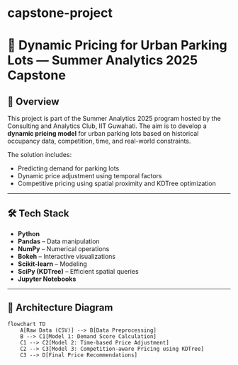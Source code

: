 # capstone-project
# 🚗 Dynamic Pricing for Urban Parking Lots — Summer Analytics 2025 Capstone

## 📌 Overview

This project is part of the Summer Analytics 2025 program hosted by the Consulting and Analytics Club, IIT Guwahati. The aim is to develop a **dynamic pricing model** for urban parking lots based on historical occupancy data, competition, time, and real-world constraints.

The solution includes:

- Predicting demand for parking lots
- Dynamic price adjustment using temporal factors
- Competitive pricing using spatial proximity and KDTree optimization

---

## 🛠️ Tech Stack

- **Python**
- **Pandas** – Data manipulation
- **NumPy** – Numerical operations
- **Bokeh** – Interactive visualizations
- **Scikit-learn** – Modeling
- **SciPy (KDTree)** – Efficient spatial queries
- **Jupyter Notebooks**

---

## 🧱 Architecture Diagram

```mermaid
flowchart TD
    A[Raw Data (CSV)] --> B[Data Preprocessing]
    B --> C1[Model 1: Demand Score Calculation]
    C1 --> C2[Model 2: Time-based Price Adjustment]
    C2 --> C3[Model 3: Competition-aware Pricing using KDTree]
    C3 --> D[Final Price Recommendations]
